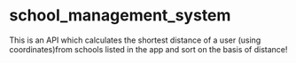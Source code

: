 # school_management_system
This is an API which calculates the shortest distance of a user (using coordinates)from schools listed in the app and sort on the basis of distance!